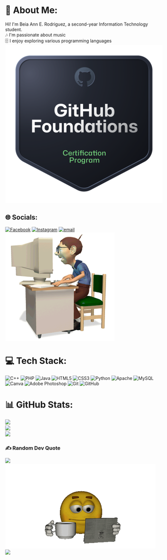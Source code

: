 # 💫 About Me:
Hi! I'm Beia Ann E. Rodriguez, a second-year Information Technology student.<br>🎶 I'm passionate about music<br>🗄️ I enjoy exploring various programming languages </br>
![](https://github.com/beia-rodriguez/beia-rodriguez/blob/main/github-foundations.png)

## 🌐 Socials:
[![Facebook](https://img.shields.io/badge/Facebook-%231877F2.svg?logo=Facebook&logoColor=white)](https://facebook.com/beiaann.rodriguez) [![Instagram](https://img.shields.io/badge/Instagram-%23E4405F.svg?logo=Instagram&logoColor=white)](https://instagram.com/beiiancee) [![email](https://img.shields.io/badge/Email-D14836?logo=gmail&logoColor=white)](mailto:beiaann.rodriguez@cvsu.edu.ph) </br>
![](https://github.com/beia-rodriguez/beia-rodriguez/blob/main/Computer%20Geek.gif)

# 💻 Tech Stack:  
![C++](https://img.shields.io/badge/c++-%2300599C.svg?style=flat&logo=c%2B%2B&logoColor=white) ![PHP](https://img.shields.io/badge/php-%23777BB4.svg?style=flat&logo=php&logoColor=white) ![Java](https://img.shields.io/badge/java-%23ED8B00.svg?style=flat&logo=openjdk&logoColor=white) ![HTML5](https://img.shields.io/badge/html5-%23E34F26.svg?style=flat&logo=html5&logoColor=white) ![CSS3](https://img.shields.io/badge/css3-%231572B6.svg?style=flat&logo=css3&logoColor=white) ![Python](https://img.shields.io/badge/python-3670A0?style=flat&logo=python&logoColor=ffdd54) ![Apache](https://img.shields.io/badge/apache-%23D42029.svg?style=flat&logo=apache&logoColor=white) ![MySQL](https://img.shields.io/badge/mysql-4479A1.svg?style=flat&logo=mysql&logoColor=white) ![Canva](https://img.shields.io/badge/Canva-%2300C4CC.svg?style=flat&logo=Canva&logoColor=white) ![Adobe Photoshop](https://img.shields.io/badge/adobe%20photoshop-%2331A8FF.svg?style=flat&logo=adobe%20photoshop&logoColor=white) ![Git](https://img.shields.io/badge/git-%23F05033.svg?style=flat&logo=git&logoColor=white) ![GitHub](https://img.shields.io/badge/github-%23121011.svg?style=flat&logo=github&logoColor=white)
# 📊 GitHub Stats:
![](https://github-readme-stats.vercel.app/api?username=beia-rodriguez&theme=rose_pine&hide_border=false&include_all_commits=true&count_private=false)<br/>
![](https://nirzak-streak-stats.vercel.app/?user=beia-rodriguez&theme=rose_pine&hide_border=false)<br/>
![](https://github-readme-stats.vercel.app/api/top-langs/?username=beia-rodriguez&theme=rose_pine&hide_border=false&include_all_commits=true&count_private=false&layout=compact)

### ✍️ Random Dev Quote
![](https://quotes-github-readme.vercel.app/api?type=horizontal&theme=tokyonight) </br>
![](https://github.com/beia-rodriguez/beia-rodriguez/blob/main/download.gif) </br>
![](https://komarev.com/ghpvc/?username=your-github-beia-rodriguez)

<!-- Proudly created with GPRM ( https://gprm.itsvg.in ) -->

